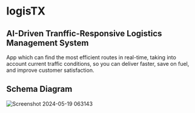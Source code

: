 # logisTX
## AI-Driven Tranffic-Responsive Logistics Management System
App which can find the most efficient routes in real-time, taking into account current traffic conditions, so you can deliver faster, save on fuel, and improve customer satisfaction.

## Schema Diagram
![Screenshot 2024-05-19 063143](https://github.com/LucentRai/logisTX/assets/20392986/dc00b2f8-5c83-46ed-9b83-e0bfacaf8ea0)
